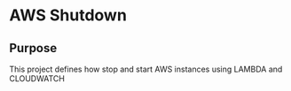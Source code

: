 # AWS Shutdown

## Purpose
This project defines how stop and start AWS instances using LAMBDA and CLOUDWATCH

